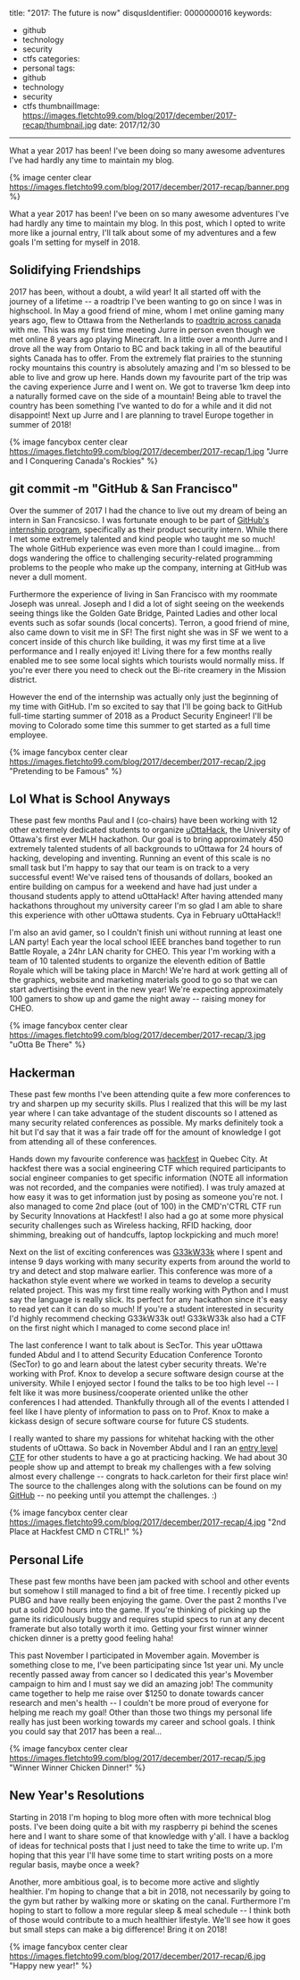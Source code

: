 title: "2017: The future is now"
disqusIdentifier: 0000000016
keywords:
- github
- technology
- security
- ctfs
categories:
- personal
tags:
- github
- technology
- security
- ctfs
thumbnailImage: https://images.fletchto99.com/blog/2017/december/2017-recap/thumbnail.jpg
date: 2017/12/30

---

What a year 2017 has been! I've been doing so many awesome adventures I've had hardly any time to maintain my blog.

<!-- excerpt -->
{% image center clear https://images.fletchto99.com/blog/2017/december/2017-recap/banner.png %}

What a year 2017 has been! I've been on so many awesome adventures I've had hardly any time to maintain my blog. In this post, which I opted to write more like a journal entry, I'll talk about some of my adventures and a few goals I'm setting for myself in 2018.

## Solidifying Friendships

2017 has been, without a doubt, a wild year! It all started off with the journey of a lifetime -- a roadtrip I've been wanting to go on since I was in highschool. In May a good friend of mine, whom I met online gaming many years ago, flew to Ottawa from the Netherlands to [roadtrip across canada](https://blog.fletchto99.com/2017/june/canada-roadtrip/) with me. This was my first time meeting Jurre in person even though we met online 8 years ago playing Minecraft. In a little over a month Jurre and I drove all the way from Ontario to BC and back taking in all of the beautiful sights Canada has to offer. From the extremely flat prairies to the stunning rocky mountains this country is absolutely amazing and I'm so blessed to be able to live and grow up here. Hands down my favourite part of the trip was the caving experience Jurre and I went on. We got to traverse 1km deep into a naturally formed cave on the side of a mountain! Being able to travel the country has been something I've wanted to do for a while and it did not disappoint! Next up Jurre and I are planning to travel Europe together in summer of 2018!

{% image fancybox center clear https://images.fletchto99.com/blog/2017/december/2017-recap/1.jpg "Jurre and I Conquering Canada's Rockies" %}

## git commit -m "GitHub & San Francisco"

Over the summer of 2017 I had the chance to live out my dream of being an intern in San Francsicso. I was fortunate enough to be part of [GitHub's internship program](https://blog.fletchto99.com/2017/july/github/), specifically as their product security intern. While there I met some extremely talented and kind people who taught me so much! The whole GitHub experience was even more than I could imagine... from dogs wandering the office to challenging security-related programming problems to the people who make up the company, interning at GitHub was never a dull moment.

Furthermore the experience of living in San Francisco with my roommate Joseph was unreal. Joseph and I did a lot of sight seeing on the weekends seeing things like the Golden Gate Bridge, Painted Ladies and other local events such as sofar sounds (local concerts). Terron, a good friend of mine, also came down to visit me in SF! The first night she was in SF we went to a concert inside of this church like building, it was my first time at a live performance and I really enjoyed it! Living there for a few months really enabled me to see some local sights which tourists would normally miss. If you're ever there you need to check out the Bi-rite creamery in the Mission district.

However the end of the internship was actually only just the beginning of my time with GitHub. I'm so excited to say that I'll be going back to GitHub full-time starting summer of 2018 as a Product Security Engineer! I'll be moving to Colorado some time this summer to get started as a full time employee.

{% image fancybox center clear https://images.fletchto99.com/blog/2017/december/2017-recap/2.jpg "Pretending to be Famous" %}

## Lol What is School Anyways

These past few months Paul and I (co-chairs) have been working with 12 other extremely dedicated students to organize [uOttaHack](https://uottahack.com), the University of Ottawa's first ever MLH hackathon. Our goal is to bring approximately 450 extremely talented students of all backgrounds to uOttawa for 24 hours of hacking, developing and inventing. Running an event of this scale is no small task but I'm happy to say that our team is on track to a very successful event! We've raised tens of thousands of dollars, booked an entire building on campus for a weekend and have had just under a thousand students apply to attend uOttaHack! After having attended many hackathons throughout my university career I'm so glad I am able to share this experience with other uOttawa students. Cya in February uOttaHack!!

I'm also an avid gamer, so I couldn't finish uni without running at least one LAN party! Each year the local school IEEE branches band together to run Battle Royale, a 24hr LAN charity for CHEO. This year I'm working with a team of 10 talented students to organize the eleventh edition of Battle Royale which will be taking place in March! We're hard at work getting all of the graphics, website and marketing materials good to go so that we can start advertising the event in the new year! We're expecting approximately 100 gamers to show up and game the night away -- raising money for CHEO.

{% image fancybox center clear https://images.fletchto99.com/blog/2017/december/2017-recap/3.jpg "uOtta Be There" %}

## Hackerman

These past few months I've been attending quite a few more conferences to try and sharpen up my security skills. Plus I realized that this will be my last year where I can take advantage of the student discounts so I attened as many security related conferences as possible. My marks definitely took a hit but I'd say that it was a fair trade off for the amount of knowledge I got from attending all of these conferences.

Hands down my favourite conference was [hackfest](https://hackfest.ca) in Quebec City. At hackfest there was a social engineering CTF which required participants to social engineer companies to get specific information (NOTE all information was not recorded, and the companies were notified). I was truly amazed at how easy it was to get information just by posing as someone you're not. I also managed to come 2nd place (out of 100) in the CMD'n'CTRL CTF run by Security Innovations at Hackfest! I also had a go at some more physical security challenges such as Wireless hacking, RFID hacking, door shimming, breaking out of handcuffs, laptop lockpicking and much more!

Next on the list of exciting conferences was [G33kW33k](https://g33kw33k.ca/en/index.html) where I spent and intense 9 days working with many security experts from around the world to try and detect and stop malware earlier. This conference was more of a hackathon style event where we worked in teams to develop a security related project. This was my first time really working with Python and I must say the language is really slick. Its perfect for any hackathon since it's easy to read yet can it can do so much! If you're a student interested in security I'd highly recommend checking G33kW33k out! G33kW33k also had a CTF on the first night which I managed to come second place in!

The last conference I want to talk about is SecTor. This year uOttawa funded Abdul and I to attend Security Education Conference Toronto (SecTor) to go and learn about the latest cyber security threats. We're working with Prof. Knox to develop a secure software design course at the university. While I enjoyed sector I found the talks to be too high level -- I felt like it was more business/cooperate oriented unlike the other conferences I had attended. Thankfully through all of the events I attended I feel like I have plenty of information to pass on to Prof. Knox to make a kickass design of secure software course for future CS students.

I really wanted to share my passions for whitehat hacking with the other students of uOttawa. So back in November Abdul and I ran an [entry level CTF](https://scoreboard.ctf-game.xyz) for other students to have a go at practicing hacking. We had about 30 people show up and attempt to break my challenges with a few solving almost every challenge -- congrats to hack.carleton for their first place win! The source to the challenges along with the solutions can be found on my [GitHub](https://github.com/fletchto99/uOttawa-CySCOTT-Quals-2017) -- no peeking until you attempt the challenges. :)

{% image fancybox center clear https://images.fletchto99.com/blog/2017/december/2017-recap/4.jpg "2nd Place at Hackfest CMD n CTRL!" %}

## Personal Life

These past few months have been jam packed with school and other events but somehow I still managed to find a bit of free time. I recently picked up PUBG and have really been enjoying the game. Over the past 2 months I've put a solid 200 hours into the game. If you're thinking of picking up the game its ridiculously buggy and requires stupid specs to run at any decent framerate but also totally worth it imo. Getting your first winner winner chicken dinner is a pretty good feeling haha!

This past November I participated in Movember again. Movember is something close to me, I've been participating since 1st year uni. My uncle recently passed away from cancer so I dedicated this year's Movember campaign to him and I must say we did an amazing job! The community came together to help me raise over $1250 to donate towards cancer research and men's health -- I couldn't be more proud of everyone for helping me reach my goal! Other than those two things my personal life really has just been working towards my career and school goals. I think you could say that 2017 has been a real...

{% image fancybox center clear https://images.fletchto99.com/blog/2017/december/2017-recap/5.jpg "Winner Winner Chicken Dinner!" %}

## New Year's Resolutions

Starting in 2018 I'm hoping to blog more often with more technical blog posts. I've been doing quite a bit with my raspberry pi behind the scenes here and I want to share some of that knowledge with y'all. I have a backlog of ideas for technical posts that I just need to take the time to write up. I'm hoping that this year I'll have some time to start writing posts on a more regular basis, maybe once a week?

Another, more ambitious goal, is to become more active and slightly healthier. I'm hoping to change that a bit in 2018, not necessarily by going to the gym but rather by walking more or skating on the canal. Furthermore I'm hoping to start to follow a more regular sleep & meal schedule -- I think both of those would contribute to a much healthier lifestyle. We'll see how it goes but small steps can make a big difference! Bring it on 2018!

 {% image fancybox center clear https://images.fletchto99.com/blog/2017/december/2017-recap/6.jpg "Happy new year!" %}



<!-- more -->